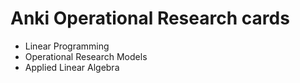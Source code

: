 # Anki Operational Research cards

* Linear Programming
* Operational Research Models
* Applied Linear Algebra
